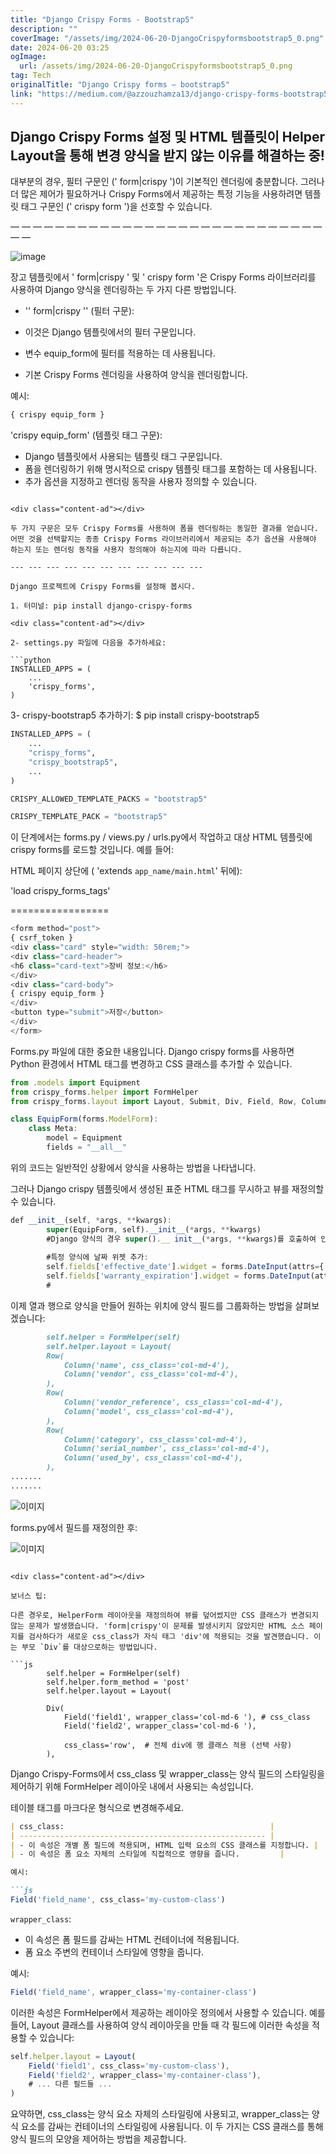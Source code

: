 ```yaml
---
title: "Django Crispy Forms - Bootstrap5"
description: ""
coverImage: "/assets/img/2024-06-20-DjangoCrispyformsbootstrap5_0.png"
date: 2024-06-20 03:25
ogImage: 
  url: /assets/img/2024-06-20-DjangoCrispyformsbootstrap5_0.png
tag: Tech
originalTitle: "Django Crispy forms — bootstrap5"
link: "https://medium.com/@azzouzhamza13/django-crispy-forms-bootstrap5-00a1eb3ec3c7"
---
```



## Django Crispy Forms 설정 및 HTML 템플릿이 Helper Layout을 통해 변경 양식을 받지 않는 이유를 해결하는 중!

대부분의 경우, 필터 구문인 (' form|crispy ')이 기본적인 렌더링에 충분합니다. 그러나 더 많은 제어가 필요하거나 Crispy Forms에서 제공하는 특정 기능을 사용하려면 템플릿 태그 구문인 (' crispy form ')을 선호할 수 있습니다.

— — — — — — — — — — — — — — — — — — — — — — — — — — — — — —

![image](/assets/img/2024-06-20-DjangoCrispyformsbootstrap5_0.png)

<div class="content-ad"></div>

장고 템플릿에서 ' form|crispy ' 및 ' crispy form '은 Crispy Forms 라이브러리를 사용하여 Django 양식을 렌더링하는 두 가지 다른 방법입니다.

- '' form|crispy '' (필터 구문):

- 이것은 Django 템플릿에서의 필터 구문입니다.
- 변수 equip_form에 필터를 적용하는 데 사용됩니다.
- 기본 Crispy Forms 렌더링을 사용하여 양식을 렌더링합니다.

예시:

<div class="content-ad"></div>

```js
{ crispy equip_form }
```

'crispy equip_form' (템플릿 태그 구문):

- Django 템플릿에서 사용되는 템플릿 태그 구문입니다.
- 폼을 렌더링하기 위해 명시적으로 crispy 템플릿 태그를 포함하는 데 사용됩니다.
- 추가 옵션을 지정하고 렌더링 동작을 사용자 정의할 수 있습니다.
```

<div class="content-ad"></div>

두 가지 구문은 모두 Crispy Forms를 사용하여 폼을 렌더링하는 동일한 결과를 얻습니다. 어떤 것을 선택할지는 종종 Crispy Forms 라이브러리에서 제공되는 추가 옵션을 사용해야 하는지 또는 렌더링 동작을 사용자 정의해야 하는지에 따라 다릅니다.

--- --- --- --- --- --- --- --- --- --- ---

Django 프로젝트에 Crispy Forms를 설정해 봅시다.

1. 터미널: pip install django-crispy-forms

<div class="content-ad"></div>

2- settings.py 파일에 다음을 추가하세요:

```python
INSTALLED_APPS = (
    ...
    'crispy_forms',
)
```

3- crispy-bootstrap5 추가하기: $ pip install crispy-bootstrap5

```python
INSTALLED_APPS = (
    ...
    "crispy_forms",
    "crispy_bootstrap5",
    ...
)

CRISPY_ALLOWED_TEMPLATE_PACKS = "bootstrap5"

CRISPY_TEMPLATE_PACK = "bootstrap5"
```

<div class="content-ad"></div>

이 단계에서는 forms.py / views.py / urls.py에서 작업하고 대상 HTML 템플릿에 crispy forms를 로드할 것입니다. 예를 들어:

HTML 페이지 상단에 ( 'extends `app_name/main.html`' 뒤에):

'load crispy_forms_tags'

=================

<div class="content-ad"></div>

```js
<form method="post">
{ csrf_token }
<div class="card" style="width: 50rem;">
<div class="card-header">
<h6 class="card-text">장비 정보:</h6>
</div>
<div class="card-body">
{ crispy equip_form }
</div>
<button type="submit">저장</button>
</div>
</form>
```

Forms.py 파일에 대한 중요한 내용입니다. Django crispy forms를 사용하면 Python 환경에서 HTML 태그를 변경하고 CSS 클래스를 추가할 수 있습니다.

```js
from .models import Equipment
from crispy_forms.helper import FormHelper
from crispy_forms.layout import Layout, Submit, Div, Field, Row, Column
```

```js
class EquipForm(forms.ModelForm):
    class Meta:
        model = Equipment 
        fields = "__all__"
```  

<div class="content-ad"></div>

위의 코드는 일반적인 상황에서 양식을 사용하는 방법을 나타냅니다.

그러나 Django crispy 템플릿에서 생성된 표준 HTML 태그를 무시하고 뷰를 재정의할 수 있습니다.

```js
def __init__(self, *args, **kwargs):
        super(EquipForm, self).__init__(*args, **kwargs)
        #Django 양식의 경우 super().__ init__(*args, **kwargs)를 호출하여 인스턴스화 중에 전달된 데이터로 양식을 초기화합니다. 이는 Python에서 특정한 경우에 발생하는 패턴입니다. 부모 클래스의 메서드를 재정의하고 부모 클래스에서 동일한 메서드를 호출하려는 경우 사용됩니다.
        
        #특정 양식에 날짜 위젯 추가:
        self.fields['effective_date'].widget = forms.DateInput(attrs={'type': 'date'})
        self.fields['warranty_expiration'].widget = forms.DateInput(attrs={'type': 'date'})
        #
```

이제 열과 행으로 양식을 만들어 원하는 위치에 양식 필드를 그룹화하는 방법을 살펴보겠습니다:

<div class="content-ad"></div>

```md
        self.helper = FormHelper(self)
        self.helper.layout = Layout(
        Row(
            Column('name', css_class='col-md-4'),
            Column('vendor', css_class='col-md-4'),
        ),
        Row(
            Column('vendor_reference', css_class='col-md-4'),
            Column('model', css_class='col-md-4'),
        ),
        Row(
            Column('category', css_class='col-md-4'),
            Column('serial_number', css_class='col-md-4'),
            Column('used_by', css_class='col-md-4'),
        ),
.......
.......
```

![이미지](/assets/img/2024-06-20-DjangoCrispyformsbootstrap5_1.png)

forms.py에서 필드를 재정의한 후:

![이미지](/assets/img/2024-06-20-DjangoCrispyformsbootstrap5_2.png)
```

<div class="content-ad"></div>

보너스 팁:

다른 경우로, HelperForm 레이아웃을 재정의하여 뷰를 덮어썼지만 CSS 클래스가 변경되지 않는 문제가 발생했습니다. 'form|crispy'이 문제를 발생시키지 않았지만 HTML 소스 페이지를 검사하다가 새로운 css_class가 자식 태그 'div'에 적용되는 것을 발견했습니다. 이는 부모 `Div`를 대상으로하는 방법입니다.

```js
        self.helper = FormHelper(self)
        self.helper.form_method = 'post'
        self.helper.layout = Layout(

        Div(
            Field('field1', wrapper_class='col-md-6 '), # css_class
            Field('field2', wrapper_class='col-md-6 '),

            css_class='row',  # 전체 div에 행 클래스 적용 (선택 사항)
        ),
```

Django Crispy-Forms에서 css_class 및 wrapper_class는 양식 필드의 스타일링을 제어하기 위해 FormHelper 레이아웃 내에서 사용되는 속성입니다.

<div class="content-ad"></div>

테이블 태그를 마크다운 형식으로 변경해주세요.

```markdown
| css_class:                                              |
| ------------------------------------------------------- |
| - 이 속성은 개별 폼 필드에 적용되며, HTML 입력 요소의 CSS 클래스를 지정합니다. |
| - 이 속성은 폼 요소 자체의 스타일에 직접적으로 영향을 줍니다.         |

예시:

```js
Field('field_name', css_class='my-custom-class')
```

<div class="content-ad"></div>

`wrapper_class`:

- 이 속성은 폼 필드를 감싸는 HTML 컨테이너에 적용됩니다.
- 폼 요소 주변의 컨테이너 스타일에 영향을 줍니다.

예시:

```js
Field('field_name', wrapper_class='my-container-class')
```

<div class="content-ad"></div>

이러한 속성은 FormHelper에서 제공하는 레이아웃 정의에서 사용할 수 있습니다. 예를 들어, Layout 클래스를 사용하여 양식 레이아웃을 만들 때 각 필드에 이러한 속성을 적용할 수 있습니다:

```js
self.helper.layout = Layout(
    Field('field1', css_class='my-custom-class'),
    Field('field2', wrapper_class='my-container-class'),
    # ... 다른 필드들 ...
)
```

요약하면, css_class는 양식 요소 자체의 스타일링에 사용되고, wrapper_class는 양식 요소를 감싸는 컨테이너의 스타일링에 사용됩니다. 이 두 가지는 CSS 클래스를 통해 양식 필드의 모양을 제어하는 방법을 제공합니다.